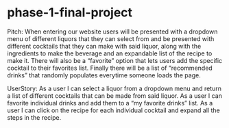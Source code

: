 # phase-1-final-project
Pitch: When entering our website users will be presented with a dropdown menu of different liquors that they can select from and be presented with different cocktails that they can make with said liquor, along with the ingredients to make the beverage and an expandable list of the recipe to make it. There will also be a “favorite” option that lets users add the specific cocktail to their favorites list. Finally there will be a list of “recommended drinks” that randomly populates everytime someone loads the page.

UserStory: As a user I can select a liquor from a dropdown menu and return a list of different cocktails that can be made from said liquor. As a user I can favorite individual drinks and add them to a “my favorite drinks” list. As a user I can click on the recipe for each individual cocktail and expand all the steps in the recipe.
